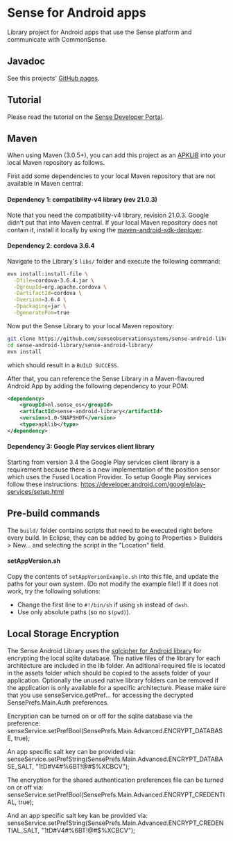 # Sense for Android apps

Library project for Android apps that use the Sense platform and communicate with CommonSense.

## Javadoc

See this projects' [GitHub pages](http://senseobservationsystems.github.com/sense-android-library).

## Tutorial

Please read the tutorial on the [Sense Developer Portal](http://developer.sense-os.nl/Libraries/Android).

## Maven

When using Maven (3.0.5+), you can add this project as an 
[APKLIB](https://code.google.com/p/maven-android-plugin/wiki/ApkLib)
into your local Maven repository as follows.

First add some dependencies to your local Maven repository that are not available 
in Maven central:

#### Dependency 1: compatibility-v4 library (rev  21.0.3)

Note that you need the compatibility-v4 library, revision  21.0.3. Google didn't put that 
into Maven central. If your local Maven repository does not contain it, install 
it locally by using the 
[maven-android-sdk-deployer](https://github.com/mosabua/maven-android-sdk-deployer).

#### Dependency 2: cordova 3.6.4

Navigate to the Library's `libs/` folder and execute the following command:

```bash
mvn install:install-file \
  -Dfile=cordova-3.6.4.jar \
  -DgroupId=org.apache.cordova \
  -DartifactId=cordova \
  -Dversion=3.6.4 \
  -Dpackaging=jar \
  -DgeneratePom=true
```
Now put the Sense Library to your local Maven repository:

```bash
git clone https://github.com/senseobservationsystems/sense-android-library
cd sense-android-library/sense-android-library/
mvn install
```
which should result in a `BUILD SUCCESS`.

After that, you can reference the Sense Library in a Maven-flavoured Android App 
by adding the following dependency to your POM:

```xml
<dependency> 
    <groupId>nl.sense_os</groupId> 
    <artifactId>sense-android-library</artifactId> 
    <version>1.0-SNAPSHOT</version> 
    <type>apklib</type>
</dependency>
```

#### Dependency 3: Google Play services client library
Starting from version 3.4 the Google Play services client library is a requirement because there is a new implementation of the position sensor which uses the Fused Location Provider. To setup Google Play services follow these instructions: https://developer.android.com/google/play-services/setup.html

## Pre-build commands

The `build/` folder contains scripts that need to be executed right before every build.
In Eclipse, they can be added by going to Properties > Builders > New... and selecting the script in the "Location" field.

#### setAppVersion.sh
Copy the contents of `setAppVerionExample.sh` into this file, and update the paths for your own system. (Do not modify the example file!)
If it does not work, try the following solutions:
- Change the first line to `#!/bin/sh` if using `sh` instead of `dash`.
- Use only absolute paths (so no `$(pwd)`).

## Local Storage Encryption

The Sense Android Library uses the [sqlcipher for Android library](https://www.zetetic.net/sqlcipher/sqlcipher-for-android/) for encrypting the local sqlite database.
The native files of the library for each architecture are included in the lib folder. An aditional required file is located in the assets folder which should be copied to the assets folder of your application.
Optionally the unused native library folders can be removed if the application is only available for a specific architecture. Please make sure that you use senseService.getPref... for accessing the decrypted SensePrefs.Main.Auth preferences.

Encryption can be turned on or off for the sqlite database via the preference:
senseService.setPrefBool(SensePrefs.Main.Advanced.ENCRYPT_DATABASE, true);

An app specific salt key can be provided via:
senseService.setPrefString(SensePrefs.Main.Advanced.ENCRYPT_DATABASE_SALT, "1tD#V4#%6BT!@#$%XCBCV");

The encryption for the shared authentication preferences file can be turned on or off via:
senseService.setPrefBool(SensePrefs.Main.Advanced.ENCRYPT_CREDENTIAL, true);

And an app specific salt key kan be provided via:
senseService.setPrefString(SensePrefs.Main.Advanced.ENCRYPT_CREDENTIAL_SALT, "1tD#V4#%6BT!@#$%XCBCV");
